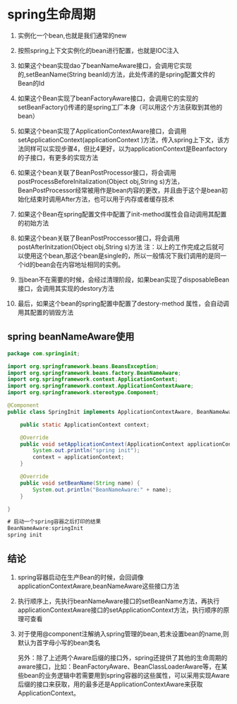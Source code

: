 # spring生命周期
1. 实例化一个bean,也就是我们通常的new
2. 按照spring上下文实例化的bean进行配置，也就是IOC注入
3. 如果这个bean实现dao了beanNameAware接口，会调用它实现的,setBeanName(String beanId)方法，此处传递的是spring配置文件的Bean的Id
4. 如果这个Bean实现了beanFactoryAware接口，会调用它的实现的setBeanFactory()传递的是spring工厂本身（可以用这个方法获取到其他的bean）
5. 如果这个bean实现了ApplicationContextAware接口，会调用setApplicationContext(applicationContext )方法，传入spring上下文，该方法同样可以实现步骤4，但比4更好，以为applicationContext是Beanfactory的子接口，有更多的实现方法
6. 如果这个bean关联了BeanPostProcessor接口，将会调用postProcessBeforeInitalization(Object obj,String s)方法，BeanPostProcessor经常被用作是bean内容的更改，并且由于这个是bean初始化结束时调用After方法，也可以用于内存或者缓存技术
7. 如果这个Bean在spring配置文件中配置了init-method属性会自动调用其配置的初始方法
8. 如果这个bean关联了BeanPostProccessor接口，将会调用postAfterInitzation(Object obj,String s)方法
    注：以上的工作完成之后就可以使用这个bean,那这个bean是single的，所以一般情况下我们调用的是同一个id的bean会在内容地址相同的实例。
    
9. 当bean不在需要的时候，会经过清理阶段，如果bean实现了disposableBean接口，会调用其实现的destory方法

10. 最后，如果这个bean的spring配置中配置了destory-method 属性，会自动调用其配置的销毁方法


## spring beanNameAware使用
```java
package com.springinit;

import org.springframework.beans.BeansException;
import org.springframework.beans.factory.BeanNameAware;
import org.springframework.context.ApplicationContext;
import org.springframework.context.ApplicationContextAware;
import org.springframework.stereotype.Component;

@Component
public class SpringInit implements ApplicationContextAware, BeanNameAware {

    public static ApplicationContext context;

    @Override
    public void setApplicationContext(ApplicationContext applicationContext) throws BeansException {
        System.out.println("spring init");
        context = applicationContext;
    }

    @Override
    public void setBeanName(String name) {
        System.out.println("BeanNameAware:" + name);
    }

}

# 启动一个spring容器之后打印的结果
BeanNameAware:springInit
spring init
```
## 结论
1. spring容器启动在生产Bean的时候，会回调像applicationContextAware,beanNameAware这些接口方法
2. 执行顺序上，先执行beanNameAware接口的setBeanName方法，再执行applicationContextAware接口的setApplicationContext方法，执行顺序的原理可查看
3.  对于使用@component注解纳入spring管理的bean,若未设置bean的name,则默认为首字母小写的bean类名

    另外：除了上述两个Aware后缀的接口外，spring还提供了其他的生命周期的aware接口，比如：BeanFactoryAware、BeanClassLoaderAware等，在某些bean的业务逻辑中若需要用到spring容器的这些属性，可以采用实现Aware后缀的接口来获取，用的最多还是ApplicationContextAware来获取ApplicationContext。